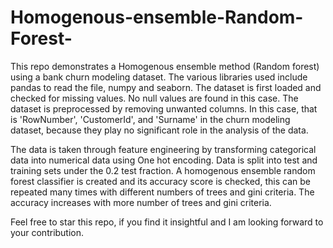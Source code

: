# Homogenous-ensemble-Random-Forest-
This repo demonstrates a Homogenous ensemble method (Random forest) using a bank churn modeling dataset. The various libraries used include pandas to read
the file, numpy and seaborn. The dataset is first loaded and checked for missing values. No null values are found in this case. The dataset is preprocessed 
by removing unwanted columns. In this case, that is  'RowNumber', 'CustomerId', and 'Surname' in the churn modeling dataset, because they play no significant
role in the analysis of the data. 

The data is taken through feature engineering by transforming categorical data into numerical data using One hot encoding. Data is split into test and 
training sets under the 0.2 test fraction. A homogenous ensemble random forest classifier is created and its accuracy score is checked, this can be repeated
many times with different numbers of trees and gini criteria. The accuracy increases with more number of trees and gini criteria. 

Feel free to star this repo, if you find it insightful and I am looking forward to your contribution.
